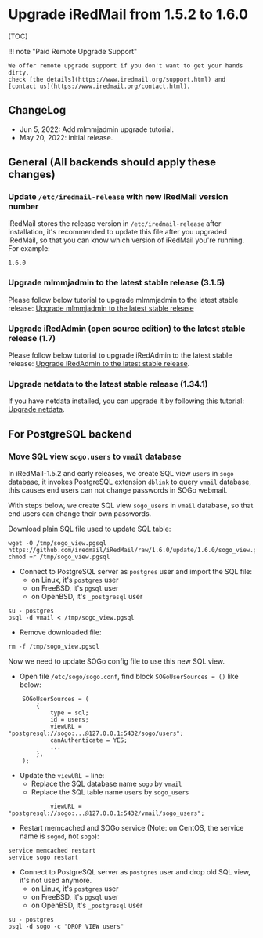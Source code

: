 # Upgrade iRedMail from 1.5.2 to 1.6.0

[TOC]

!!! note "Paid Remote Upgrade Support"

    We offer remote upgrade support if you don't want to get your hands dirty,
    check [the details](https://www.iredmail.org/support.html) and
    [contact us](https://www.iredmail.org/contact.html).

## ChangeLog

- Jun 5, 2022: Add mlmmjadmin upgrade tutorial.
- May 20, 2022: initial release.

## General (All backends should apply these changes)

### Update `/etc/iredmail-release` with new iRedMail version number

iRedMail stores the release version in `/etc/iredmail-release` after
installation, it's recommended to update this file after you upgraded iRedMail,
so that you can know which version of iRedMail you're running. For example:

```
1.6.0
```

### Upgrade mlmmjadmin to the latest stable release (3.1.5)

Please follow below tutorial to upgrade mlmmjadmin to the latest stable release:
[Upgrade mlmmjadmin to the latest stable release](./upgrade.mlmmjadmin.html)

### Upgrade iRedAdmin (open source edition) to the latest stable release (1.7)

Please follow below tutorial to upgrade iRedAdmin to the latest stable release:
[Upgrade iRedAdmin to the latest stable release](./migrate.or.upgrade.iredadmin.html).

### Upgrade netdata to the latest stable release (1.34.1)

If you have netdata installed, you can upgrade it by following this tutorial:
[Upgrade netdata](./upgrade.netdata.html).

## For PostgreSQL backend

### Move SQL view `sogo.users` to `vmail` database

In iRedMail-1.5.2 and early releases, we create SQL view `users` in `sogo`
database, it invokes PostgreSQL extension `dblink` to query `vmail` database,
this causes end users can not change passwords in SOGo webmail.

With steps below, we create SQL view `sogo_users` in `vmail` database, so that
end users can change their own passwords.

Download plain SQL file used to update SQL table:

```
wget -O /tmp/sogo_view.pgsql https://github.com/iredmail/iRedMail/raw/1.6.0/update/1.6.0/sogo_view.pgsql
chmod +r /tmp/sogo_view.pgsql
```

* Connect to PostgreSQL server as `postgres` user and import the SQL file:
    * on Linux, it's `postgres` user
    * on FreeBSD, it's `pgsql` user
    * on OpenBSD, it's `_postgresql` user

```
su - postgres
psql -d vmail < /tmp/sogo_view.pgsql
```

* Remove downloaded file:

```
rm -f /tmp/sogo_view.pgsql
```

Now we need to update SOGo config file to use this new SQL view.

- Open file `/etc/sogo/sogo.conf`, find block `SOGoUserSources = ()` like below:

```
    SOGoUserSources = (
        {
            type = sql;
            id = users;
            viewURL = "postgresql://sogo:...@127.0.0.1:5432/sogo/users";
            canAuthenticate = YES;
            ...
        },
    );
```

- Update the `viewURL =` line:
    - Replace the SQL database name `sogo` by `vmail`
    - Replace the SQL table name `users` by `sogo_users`

```
            viewURL = "postgresql://sogo:...@127.0.0.1:5432/vmail/sogo_users";
```

- Restart memcached and SOGo service (Note: on CentOS, the service name is
  `sogod`, not `sogo`):

```
service memcached restart
service sogo restart
```


- Connect to PostgreSQL server as `postgres` user and drop old SQL view, it's not used anymore.
    * on Linux, it's `postgres` user
    * on FreeBSD, it's `pgsql` user
    * on OpenBSD, it's `_postgresql` user

```
su - postgres
psql -d sogo -c "DROP VIEW users"
```
